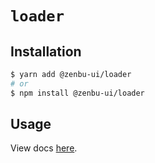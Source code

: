 # `loader`

## Installation

```sh
$ yarn add @zenbu-ui/loader
# or
$ npm install @zenbu-ui/loader
```

## Usage

View docs [here](https://zenbu-ui.com/docs/components/loader).
